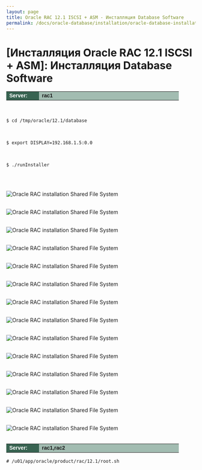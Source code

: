 ```yaml
---
layout: page
title: Oracle RAC 12.1 ISCSI + ASM - Инсталляция Database Software
permalink: /docs/oracle-database/installation/oracle-database-installation/distributed/rac/linux/6.7/oracle/12.1/iscsi-asm/oracle-database-software-installation/
---
```



# [Инсталляция Oracle RAC 12.1 ISCSI + ASM]: Инсталляция Database Software


<table cellpadding="4" cellspacing="2" align="center" border="0" width="100%">
	<tr>
		<td style="color: rgb(255, 255, 255);" bgcolor="#386351" width="14%"><span style="font-family: Arial,Helvetica,sans-serif; font-size: 14px;"><strong>Server:</strong></span></td>
		<td height="20" bgcolor="#a2bcb1" width="60%"><span style="font-family: Arial,Helvetica,sans-serif; font-size: 14px;"><strong>rac1</strong></span></td>
	</tr>
</table>


<br/>

	$ cd /tmp/oracle/12.1/database

<br/>

	$ export DISPLAY=192.168.1.5:0.0

<br/>

	$ ./runInstaller


<br/><br/>


<img src="http://img.oradba.net/images/docs/01-oracle-database/02-installation/03-oracle-database-installation/02-distributed/02-rac/linux/6.7/oracle/12.1/01-shared-file-system/02-oracle-database-software-installation/oracle-database-software-installation_01.png" border="0" alt="Oracle RAC installation Shared File System"><br/><br/>

<img src="http://img.oradba.net/images/docs/01-oracle-database/02-installation/03-oracle-database-installation/02-distributed/02-rac/linux/6.7/oracle/12.1/01-shared-file-system/02-oracle-database-software-installation/oracle-database-software-installation_02.png" border="0" alt="Oracle RAC installation Shared File System"><br/><br/>

<img src="http://img.oradba.net/images/docs/01-oracle-database/02-installation/03-oracle-database-installation/02-distributed/02-rac/linux/6.7/oracle/12.1/01-shared-file-system/02-oracle-database-software-installation/oracle-database-software-installation_03.png" border="0" alt="Oracle RAC installation Shared File System"><br/><br/>

<img src="http://img.oradba.net/images/docs/01-oracle-database/02-installation/03-oracle-database-installation/02-distributed/02-rac/linux/6.7/oracle/12.1/01-shared-file-system/02-oracle-database-software-installation/oracle-database-software-installation_04.png" border="0" alt="Oracle RAC installation Shared File System"><br/><br/>

<img src="http://img.oradba.net/images/docs/01-oracle-database/02-installation/03-oracle-database-installation/02-distributed/02-rac/linux/6.7/oracle/12.1/01-shared-file-system/02-oracle-database-software-installation/oracle-database-software-installation_05.png" border="0" alt="Oracle RAC installation Shared File System"><br/><br/>

<img src="http://img.oradba.net/images/docs/01-oracle-database/02-installation/03-oracle-database-installation/02-distributed/02-rac/linux/6.7/oracle/12.1/01-shared-file-system/02-oracle-database-software-installation/oracle-database-software-installation_06.png" border="0" alt="Oracle RAC installation Shared File System"><br/><br/>

<img src="http://img.oradba.net/images/docs/01-oracle-database/02-installation/03-oracle-database-installation/02-distributed/02-rac/linux/6.7/oracle/12.1/01-shared-file-system/02-oracle-database-software-installation/oracle-database-software-installation_07.png" border="0" alt="Oracle RAC installation Shared File System"><br/><br/>


<img src="http://img.oradba.net/images/docs/01-oracle-database/02-installation/03-oracle-database-installation/02-distributed/02-rac/linux/6.7/oracle/12.1/01-shared-file-system/02-oracle-database-software-installation/oracle-database-software-installation_08.png" border="0" alt="Oracle RAC installation Shared File System"><br/><br/>

<img src="http://img.oradba.net/images/docs/01-oracle-database/02-installation/03-oracle-database-installation/02-distributed/02-rac/linux/6.7/oracle/12.1/01-shared-file-system/02-oracle-database-software-installation/oracle-database-software-installation_09.png" border="0" alt="Oracle RAC installation Shared File System"><br/><br/>

<img src="http://img.oradba.net/images/docs/01-oracle-database/02-installation/03-oracle-database-installation/02-distributed/02-rac/linux/6.7/oracle/12.1/01-shared-file-system/02-oracle-database-software-installation/oracle-database-software-installation_10.png" border="0" alt="Oracle RAC installation Shared File System"><br/><br/>


<img src="http://img.oradba.net/images/docs/01-oracle-database/02-installation/03-oracle-database-installation/02-distributed/02-rac/linux/6.7/oracle/12.1/01-shared-file-system/02-oracle-database-software-installation/oracle-database-software-installation_11.png" border="0" alt="Oracle RAC installation Shared File System"><br/><br/>


<img src="http://img.oradba.net/images/docs/01-oracle-database/02-installation/03-oracle-database-installation/02-distributed/02-rac/linux/6.7/oracle/12.1/01-shared-file-system/02-oracle-database-software-installation/oracle-database-software-installation_12.png" border="0" alt="Oracle RAC installation Shared File System"><br/><br/>

<img src="http://img.oradba.net/images/docs/01-oracle-database/02-installation/03-oracle-database-installation/02-distributed/02-rac/linux/6.7/oracle/12.1/01-shared-file-system/02-oracle-database-software-installation/oracle-database-software-installation_13.png" border="0" alt="Oracle RAC installation Shared File System"><br/><br/>

<img src="http://img.oradba.net/images/docs/01-oracle-database/02-installation/03-oracle-database-installation/02-distributed/02-rac/linux/6.7/oracle/12.1/01-shared-file-system/02-oracle-database-software-installation/oracle-database-software-installation_14.png" border="0" alt="Oracle RAC installation Shared File System"><br/><br/>



<table cellpadding="4" cellspacing="2" align="center" border="0" width="100%">
	<tr>
		<td style="color: rgb(255, 255, 255);" bgcolor="#386351" width="14%"><span style="font-family: Arial,Helvetica,sans-serif; font-size: 14px;"><strong>Server:</strong></span></td>
		<td height="20" bgcolor="#a2bcb1" width="60%"><span style="font-family: Arial,Helvetica,sans-serif; font-size: 14px;"><strong>rac1,rac2</strong></span></td>
	</tr>
</table>

	# /u01/app/oracle/product/rac/12.1/root.sh
